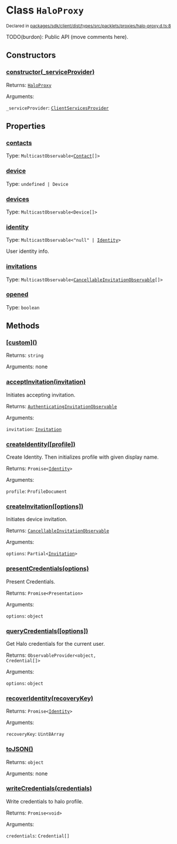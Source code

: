 # Class `HaloProxy`
<sub>Declared in [packages/sdk/client/dist/types/src/packlets/proxies/halo-proxy.d.ts:8]()</sub>


TODO(burdon): Public API (move comments here).


## Constructors
### [constructor(_serviceProvider)]()



Returns: <code>[HaloProxy](/api/@dxos/react-client/classes/HaloProxy)</code>

Arguments: 

`_serviceProvider`: <code>[ClientServicesProvider](/api/@dxos/react-client/interfaces/ClientServicesProvider)</code>


## Properties
### [contacts]()
Type: <code>MulticastObservable&lt;[Contact](/api/@dxos/react-client/interfaces/Contact)[]&gt;</code>

### [device]()
Type: <code>undefined | Device</code>

### [devices]()
Type: <code>MulticastObservable&lt;Device[]&gt;</code>

### [identity]()
Type: <code>MulticastObservable&lt;"null" | [Identity](/api/@dxos/react-client/interfaces/Identity)&gt;</code>

User identity info.

### [invitations]()
Type: <code>MulticastObservable&lt;[CancellableInvitationObservable](/api/@dxos/react-client/classes/CancellableInvitationObservable)[]&gt;</code>

### [opened]()
Type: <code>boolean</code>


## Methods
### [\[custom\]()]()



Returns: <code>string</code>

Arguments: none

### [acceptInvitation(invitation)]()



Initiates accepting invitation.


Returns: <code>[AuthenticatingInvitationObservable](/api/@dxos/react-client/classes/AuthenticatingInvitationObservable)</code>

Arguments: 

`invitation`: <code>[Invitation](/api/@dxos/react-client/interfaces/Invitation)</code>

### [createIdentity(\[profile\])]()



Create Identity.
Then initializes profile with given display name.


Returns: <code>Promise&lt;[Identity](/api/@dxos/react-client/interfaces/Identity)&gt;</code>

Arguments: 

`profile`: <code>ProfileDocument</code>

### [createInvitation(\[options\])]()



Initiates device invitation.


Returns: <code>[CancellableInvitationObservable](/api/@dxos/react-client/classes/CancellableInvitationObservable)</code>

Arguments: 

`options`: <code>Partial&lt;[Invitation](/api/@dxos/react-client/interfaces/Invitation)&gt;</code>

### [presentCredentials(options)]()



Present Credentials.


Returns: <code>Promise&lt;Presentation&gt;</code>

Arguments: 

`options`: <code>object</code>

### [queryCredentials(\[options\])]()



Get Halo credentials for the current user.


Returns: <code>ObservableProvider&lt;object, Credential[]&gt;</code>

Arguments: 

`options`: <code>object</code>

### [recoverIdentity(recoveryKey)]()



Returns: <code>Promise&lt;[Identity](/api/@dxos/react-client/interfaces/Identity)&gt;</code>

Arguments: 

`recoveryKey`: <code>Uint8Array</code>

### [toJSON()]()



Returns: <code>object</code>

Arguments: none

### [writeCredentials(credentials)]()



Write credentials to halo profile.


Returns: <code>Promise&lt;void&gt;</code>

Arguments: 

`credentials`: <code>Credential[]</code>
